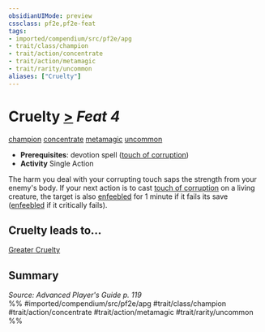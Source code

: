 ```yaml
---
obsidianUIMode: preview
cssclass: pf2e,pf2e-feat
tags:
- imported/compendium/src/pf2e/apg
- trait/class/champion
- trait/action/concentrate
- trait/action/metamagic
- trait/rarity/uncommon
aliases: ["Cruelty"]
---
```

# Cruelty  [>](chapter-9-playing-the-game.md#Actions "Single Action") *Feat 4*  
[champion](rules/traits/champion.md)  [concentrate](concentrate.md)  [metamagic](metamagic.md)  [uncommon](uncommon.md)  

- **Prerequisites**: devotion spell ([touch of corruption](../spells/touch-of-corruption-apg.md))
- **Activity** Single Action

The harm you deal with your corrupting touch saps the strength from your enemy's body. If your next action is to cast [touch of corruption](../spells/touch-of-corruption-apg.md) on a living creature, the target is also [enfeebled](conditions.md#Enfeebled) for 1 minute if it fails its save ([enfeebled](conditions.md#Enfeebled) if it critically fails).

## Cruelty leads to...

[Greater Cruelty](greater-cruelty-apg.md)

## Summary

*Source: Advanced Player's Guide p. 119*  
%% #imported/compendium/src/pf2e/apg #trait/class/champion #trait/action/concentrate #trait/action/metamagic #trait/rarity/uncommon %%